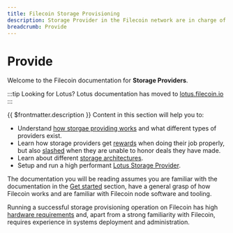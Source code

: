 ```yaml
---
title: Filecoin Storage Provisioning
description: Storage Provider in the Filecoin network are in charge of storing, providing content and issuing new blocks.
breadcrumb: Provide
---
```


# Provide

Welcome to the Filecoin documentation for **Storage Providers**.

:::tip Looking for Lotus?
Lotus documentation has moved to [lotus.filecoin.io](https://lotus.filecoin.io)
:::

{{ $frontmatter.description }} Content in this section will help you to:

- Understand [how storgae providing works](how-storage-works.md) and what different types of providers exist.
- Learn how storage providers get [rewards](storage-rewards.md) when doing their job properly, but also [slashed](slashing.md) when they are unable to honor deals they have made.
- Learn about different [storage architectures](architectures.md).
- Setup and run a high performant [Lotus Storage Provider](https://lotus.filecoin.io/docs/storage-providers/overview/).

The documentation you will be reading assumes you are familiar with the documentation in the [Get started](../get-started) section, have a general grasp of how Filecoin works and are familiar with Filecoin node software and tooling.

Running a successful storage provisioning operation on Filecoin has high [hardware requirements](hardware-requirements.md) and, apart from a strong familiarity with Filecoin, requires experience in systems deployment and administration.
